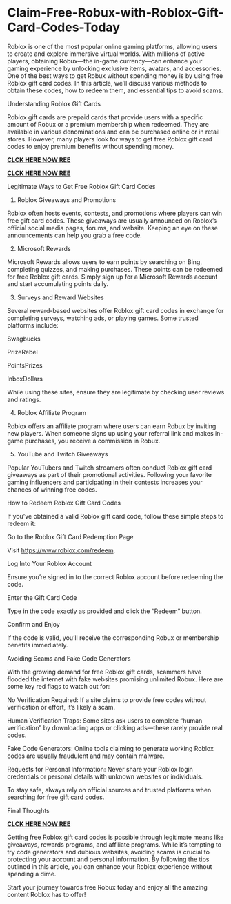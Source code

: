 # Claim-Free-Robux-with-Roblox-Gift-Card-Codes-Today
Roblox is one of the most popular online gaming platforms, allowing users to create and explore immersive virtual worlds. With millions of active players, obtaining Robux—the in-game currency—can enhance your gaming experience by unlocking exclusive items, avatars, and accessories. One of the best ways to get Robux without spending money is by using free Roblox gift card codes. In this article, we’ll discuss various methods to obtain these codes, how to redeem them, and essential tips to avoid scams.

Understanding Roblox Gift Cards

Roblox gift cards are prepaid cards that provide users with a specific amount of Robux or a premium membership when redeemed. They are available in various denominations and can be purchased online or in retail stores. However, many players look for ways to get free Roblox gift card codes to enjoy premium benefits without spending money.

**[CLCK HERE NOW REE](https://tinyurl.com/Robloxgiftcard2522)**

**[CLCK HERE NOW REE](https://tinyurl.com/Robloxgiftcard2522)**

Legitimate Ways to Get Free Roblox Gift Card Codes

1. Roblox Giveaways and Promotions

Roblox often hosts events, contests, and promotions where players can win free gift card codes. These giveaways are usually announced on Roblox’s official social media pages, forums, and website. Keeping an eye on these announcements can help you grab a free code.

2. Microsoft Rewards

Microsoft Rewards allows users to earn points by searching on Bing, completing quizzes, and making purchases. These points can be redeemed for free Roblox gift cards. Simply sign up for a Microsoft Rewards account and start accumulating points daily.

3. Surveys and Reward Websites

Several reward-based websites offer Roblox gift card codes in exchange for completing surveys, watching ads, or playing games. Some trusted platforms include:

Swagbucks

PrizeRebel

PointsPrizes

InboxDollars

While using these sites, ensure they are legitimate by checking user reviews and ratings.

4. Roblox Affiliate Program

Roblox offers an affiliate program where users can earn Robux by inviting new players. When someone signs up using your referral link and makes in-game purchases, you receive a commission in Robux.

5. YouTube and Twitch Giveaways

Popular YouTubers and Twitch streamers often conduct Roblox gift card giveaways as part of their promotional activities. Following your favorite gaming influencers and participating in their contests increases your chances of winning free codes.

How to Redeem Roblox Gift Card Codes

If you’ve obtained a valid Roblox gift card code, follow these simple steps to redeem it:

Go to the Roblox Gift Card Redemption Page

Visit https://www.roblox.com/redeem.

Log Into Your Roblox Account

Ensure you’re signed in to the correct Roblox account before redeeming the code.

Enter the Gift Card Code

Type in the code exactly as provided and click the “Redeem” button.

Confirm and Enjoy

If the code is valid, you’ll receive the corresponding Robux or membership benefits immediately.

Avoiding Scams and Fake Code Generators

With the growing demand for free Roblox gift cards, scammers have flooded the internet with fake websites promising unlimited Robux. Here are some key red flags to watch out for:

No Verification Required: If a site claims to provide free codes without verification or effort, it’s likely a scam.

Human Verification Traps: Some sites ask users to complete “human verification” by downloading apps or clicking ads—these rarely provide real codes.

Fake Code Generators: Online tools claiming to generate working Roblox codes are usually fraudulent and may contain malware.

Requests for Personal Information: Never share your Roblox login credentials or personal details with unknown websites or individuals.

To stay safe, always rely on official sources and trusted platforms when searching for free gift card codes.

Final Thoughts

**[CLCK HERE NOW REE](https://tinyurl.com/Robloxgiftcard2522)**

Getting free Roblox gift card codes is possible through legitimate means like giveaways, rewards programs, and affiliate programs. While it’s tempting to try code generators and dubious websites, avoiding scams is crucial to protecting your account and personal information. By following the tips outlined in this article, you can enhance your Roblox experience without spending a dime.

Start your journey towards free Robux today and enjoy all the amazing content Roblox has to offer!
